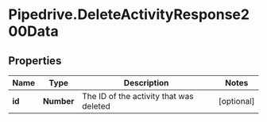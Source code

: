 # Pipedrive.DeleteActivityResponse200Data

## Properties

Name | Type | Description | Notes
------------ | ------------- | ------------- | -------------
**id** | **Number** | The ID of the activity that was deleted | [optional] 



